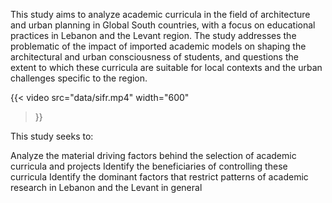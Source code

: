 This study aims to analyze academic curricula in the field of architecture and urban planning in Global South countries, with a focus on educational practices in Lebanon and the Levant region. The study addresses the problematic of the impact of imported academic models on shaping the architectural and urban consciousness of students, and questions the extent to which these curricula are suitable for local contexts and the urban challenges specific to the region.

{{< video
  src="data/sifr.mp4"
  width="600"
>}}

This study seeks to:

Analyze the material driving factors behind the selection of academic curricula and projects
Identify the beneficiaries of controlling these curricula
Identify the dominant factors that restrict patterns of academic research in Lebanon and the Levant in general
